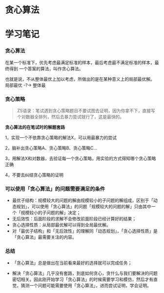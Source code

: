 # 贪心算法

# 学习笔记

### 贪心算法

 在某一个标准下，优先考虑最满足标准的样本，最后考虑最不满足标准的样本，最终得到 一个答案的算法，叫作贪心算法。 

也就是说，不从整体最优上加以考虑，所做出的是在某种意义上的局部最优解。 局部最优 -?-> 整体最

### 贪心策略

> ZS语录：笔试遇到贪心策略题目不要试图去证明，因为你拿不下，直接写个对数器全排列，然后去暴力尝试就行了，这是最快的。

**贪心算法的在笔试时的解题套路** 

1，实现一个不依靠贪心策略的解法X，可以用最暴力的尝试 

2，脑补出贪心策略A、贪心策略B、贪心策略C... 

3，用解法X和对数器，去验证每一个贪心策略，用实验的方式得知哪个贪心策略正确 

4，不要去纠结贪心策略的证明



### 可以使用「贪心算法」的问题需要满足的条件

- 最优子结构：规模较大的问题的解由规模较小的子问题的解组成，区别于「动态规划」，可以使用「贪心算法」的问题「规模较大的问题的解」只由其中一个「规模较小的子问题的解」决定；
- 无后效性：后面阶段的求解不会修改前面阶段已经计算好的结果；
- 贪心选择性质：从局部最优解可以得到全局最优解。
- 对「最优子结构」和「无后效性」的理解同「动态规划」，「贪心选择性质」是「贪心算法」最需要关注的内容。

### 总结

- 「贪心算法」总是做出在当前看来最好的选择就可以完成任务；

- 解决「贪心算法」几乎没有套路，到底如何贪心，贪什么与我们要解决的问题密切相关。因此刚开始学习「贪心算法」的时候需要学习和模仿，然后才有直觉，猜测一个问题可能需要使用「贪心算法」，进而尝试证明，学会证明。

